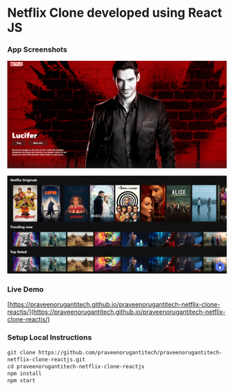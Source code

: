 # Netflix Clone developed using React JS

### App Screenshots

![screenshot of the app](https://raw.githubusercontent.com/praveenorugantitech/praveenorugantitech-netflix-clone-reactjs/master/src/images/screenshot1.PNG)

![screenshot of the app](https://raw.githubusercontent.com/praveenorugantitech/praveenorugantitech-netflix-clone-reactjs/master/src/images/screenshot2.PNG)


### Live Demo

[https://praveenorugantitech.github.io/praveenorugantitech-netflix-clone-reactjs/](https://praveenorugantitech.github.io/praveenorugantitech-netflix-clone-reactjs/)


### Setup Local Instructions

```
git clone https://github.com/praveenorugantitech/praveenorugantitech-netflix-clone-reactjs.git
cd praveenorugantitech-netflix-clone-reactjs
npm install
npm start

```
